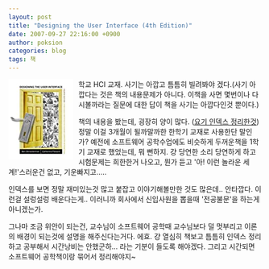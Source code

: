 ```yaml
---
layout: post
title: "Designing the User Interface (4th Edition)"
date: 2007-09-27 22:16:00 +0900
author: poksion
categories: blog
tags: 책
---
```


<div class="imageblock left" style="float: left; margin-right: 10px;"><img src="/assets/img/book/0321197860.01.MZZZZZZZ.jpg"></div>

학교 HCI 교재. 사기는 아깝고 틈틈히 빌려봐야 겠다.(사기 아깝다는 것은 책의 내용문제가 아니다. 이책을 사면 몇번이나 다시볼까라는 질문에 대한 답이 책을 사기는 아깝다인것 뿐이다.)

책의 내용을 봤는데, 굉장히 양이 많다. ([요기 인덱스 정리한것](/blog/2007/09/27/DesigningTheUserInterface-toc.html)) 정말 이걸 3개월이 될까말까한 한학기 교재로 사용한단 말인가? 예전에 소프트웨어 공학수업에도 비슷하게 두꺼운책을 1학기 교재로 했었는데, 뭐 뻔하지. 걍 당연한 소리 당연하게 하고 시험문제는 희한한거 나오고, 뭔가 듣고 '아! 이런 놀라운 세계!'스러운건 없고, 기운빠지고.....

인덱스를 보면 정말 재미있는것 많고 붙잡고 이야기해볼만한 것도 많은데.. 안타깝다. 이런걸 설렁설렁 배운다는게.. 이러니까 회사에서 신입사원을 뽑을때 '전공불문'을 하는게 아니겠는가.

그나마 조금 위안이 되는건, 교수님이 소프트웨어 공학때 교수님보다 덜 멋부리고 이론의 배경이 되는것에 설명을 해주신다는거다. 에효. 걍 열심히 책보고 틈틈히 인덱스 정리하고 공부해서 시간낭비는 안했군하... 라는 기분이 들도록 해야겠다. 그리고 시간되면 소프트웨어 공학책이랑 묶어서 정리해야지~

